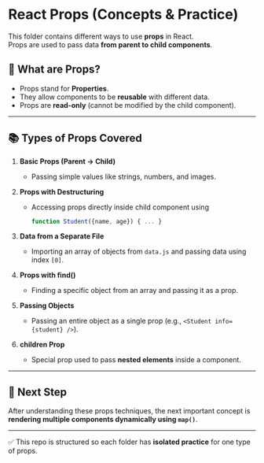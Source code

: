 # React Props (Concepts & Practice)

This folder contains different ways to use **props** in React.  
Props are used to pass data **from parent to child components**.

## 🔑 What are Props?
- Props stand for **Properties**.
- They allow components to be **reusable** with different data.
- Props are **read-only** (cannot be modified by the child component).

---

## 📚 Types of Props Covered

1. **Basic Props (Parent → Child)**
   - Passing simple values like strings, numbers, and images.

2. **Props with Destructuring**
   - Accessing props directly inside child component using  
     ```js
     function Student({name, age}) { ... }
     ```

3. **Data from a Separate File**
   - Importing an array of objects from `data.js` and passing data using index `[0]`.

4. **Props with find()**
   - Finding a specific object from an array and passing it as a prop.

5. **Passing Objects**
   - Passing an entire object as a single prop (e.g., `<Student info={student} />`).

6. **children Prop**
   - Special prop used to pass **nested elements** inside a component.

---

## 🚀 Next Step
After understanding these props techniques, the next important concept is **rendering multiple components dynamically using `map()`**.

---

✅ This repo is structured so each folder has **isolated practice** for one type of props.
